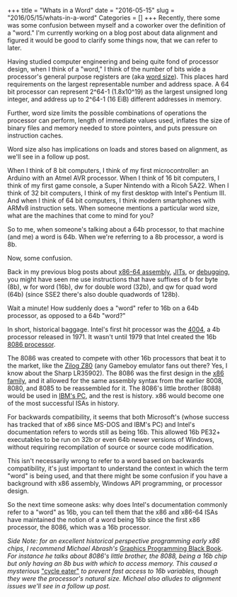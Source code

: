 +++
title = "Whats in a Word"
date = "2016-05-15"
slug = "2016/05/15/whats-in-a-word"
Categories = []
+++
Recently, there some was some confusion between myself and a coworker over the
definition of a "word."  I'm currently working on a blog post about data
alignment and figured it would be good to clarify some things now, that we can
refer to later.

Having studied computer engineering and being quite fond of processor design,
when I think of a "word," I think of the number of bits wide a processor's
general purpose registers are
(aka [word size](https://en.wikipedia.org/wiki/Word_%28computer_architecture%29#Size_families)).
This places hard requirements on the largest representable number and address
space.  A 64 bit processor can represent 2^64-1 (1.8x10^19) as the largest
unsigned long integer, and address up to 2^64-1 (16 EiB) different addresses in
memory.

Further, word size limits the possible combinations of operations the processor
can perform, length of immediate values used, inflates the size of binary files
and memory needed to store pointers, and puts pressure on instruction caches.

Word size also has implications on loads and stores based on alignment, as
we'll see in a follow up post.

When I think of 8 bit computers, I think of my first microcontroller: an
Arduino with an Atmel AVR processor.  When I think of 16 bit computers, I think
of my first game console, a Super Nintendo with a Ricoh 5A22.  When I think of
32 bit computers, I think of my first desktop with Intel's Pentium III.  And
when I think of 64 bit computers, I think modern smartphones with ARMv8
instruction sets.  When someone mentions a particular word size, what are the
machines that come to mind for you?

So to me, when someone's talking about a 64b processor, to that machine (and
me) a word is 64b.  When we're referring to a 8b processor, a word is 8b.

Now, some confusion.

Back in my previous blog posts about
[x86-64 assembly](/blog/2014/04/18/lets-write-some-x86-64/),
[JITs](/blog/2015/05/25/interpreter-compiler-jit/), or
[debugging](/blog/2016/01/20/debugging-x86-64-assembly-with-lldb-and-dtrace/),
you might have seen me use instructions that have suffixes of b for byte (8b),
w for word (16b), dw for double word (32b), and qw for quad word (64b) (since
SSE2 there's also double quadwords of 128b).

Wait a minute!  How suddenly does a "word" refer to 16b on a 64b processor, as
opposed to a 64b "word?"

In short, historical baggage.  Intel's first hit processor was the
[4004](https://en.wikipedia.org/wiki/Intel_4004),
a 4b processor released in 1971.  It wasn't until 1979 that Intel created the
16b
[8086 processor](https://en.wikipedia.org/wiki/Intel_8086).

The 8086 was created to compete with other 16b processors that beat it to the
market, like the
[Zilog Z80](https://en.wikipedia.org/wiki/Zilog_Z80)
(any Gameboy emulator fans out there?  Yes, I know about the Sharp LR35902).
The 8086 was the first design in the
[x86 family](https://en.wikipedia.org/wiki/X86),
and it allowed for the same assembly syntax from the earlier 8008, 8080, and
8085 to be reassembled for it.  The 8086's little brother (8088) would be used
in
[IBM's PC](https://en.wikipedia.org/wiki/IBM_Personal_Computer#Open_standards),
and the rest is history.  x86 would become one of the most successful
ISAs in history.

For backwards compatibility, it seems that both Microsoft's (whose success has
tracked that of x86 since MS-DOS and IBM's PC) and Intel's documentation refers
to words still as being 16b. This allowed 16b PE32+ executables to be run on
32b or even 64b newer versions of Windows, without requiring recompilation of
source or source code modification.

This isn't necessarily wrong to refer to a word based on backwards
compatibility, it's just important to understand the context in which the term
"word" is being used, and that there might be some confusion if you have a
background with x86 assembly, Windows API programming, or processor design.

So the next time someone asks: why does Intel's documentation commonly refer to
a "word" as 16b, you can tell them that the x86 and x86-64 ISAs have maintained
the notion of a word being 16b since the first x86 processor, the 8086, which
was a 16b processor.

*Side Note: for an excellent historical perspective programming early x86
chips, I recommend Michael Abrash's*
[Graphics Programming Black Book](http://www.gamedev.net/page/resources/_/technical/graphics-programming-and-theory/graphics-programming-black-book-r1698).
*For instance he talks about 8086's little brother, the 8088, being a 16b chip
but only having an 8b bus with which to access memory. This caused a mysterious*
["cycle eater"](http://downloads.gamedev.net/pdf/gpbb/gpbb4.pdf)
*to prevent fast access to 16b variables, though they were the processor's
natural size.  Michael also alludes to alignment issues we'll see in a follow
up post.*

